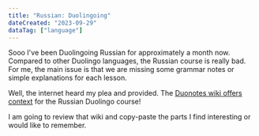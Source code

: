 ```yaml
---
title: "Russian: Duolingoing"
dateCreated: "2023-09-29"
dataTag: ["language"]
---
```


Sooo I've been Duolingoing Russian for approximately a month now. Compared to other Duolingo languages, the Russian course is really bad. For me, the main issue is that we are missing some grammar notes or simple explanations for each lesson.

Well, the internet heard my plea and provided. The [Duonotes wiki offers context](https://duonotes.fandom.com/wiki/Russian) for the Russian Duolingo course!

I am going to review that wiki and copy-paste the parts I find interesting or would like to remember.
